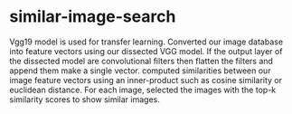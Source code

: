 # similar-image-search

Vgg19 model is used for transfer learning.
Converted our image database into feature vectors using our dissected VGG model. If the output layer of the dissected model are convolutional filters then flatten the filters and append them make a single vector.
computed similarities between our image feature vectors using an inner-product such as cosine similarity or euclidean distance.
For each image, selected the images with the top-k similarity scores to show similar images.
